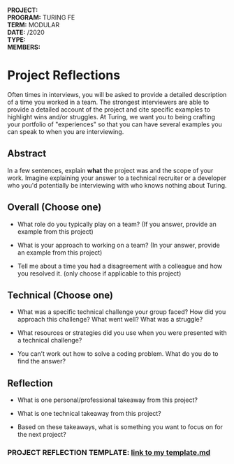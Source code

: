 __PROJECT:__
<br>__PROGRAM:__ TURING FE 
<br>__TERM:__ MODULAR 
<br>__DATE:__ /2020
<br>__TYPE:__
<br>__MEMBERS:__
<br>

# Project Reflections
Often times in interviews, you will be asked to provide a detailed description of a time you worked in a team. The strongest interviewers are able to provide a detailed account of the project and cite specific examples to highlight wins and/or struggles. At Turing, we want you to being crafting your portfolio of "experiences" so that you can have several examples you can speak to when you are interviewing.

<!-- #2005 INSTRUCTIONS
Please create a private gist that highlights the prompts below. Take time to provide thoughtful and descriptive answers while the experience is still fresh in your mind so that you have a collection of reflections you can pull from when it is time to start interviewing! -->

## Abstract

In a few sentences, explain **what** the project was and the scope of your work. Imagine explaining your answer to a technical recruiter or a developer who you'd potentially be interviewing with who knows nothing about Turing.

## Overall (Choose one)

* What role do you typically play on a team? (If you answer, provide an example from this project)

* What is your approach to working on a team? (In your answer, provide an example from this project)

* Tell me about a time you had a disagreement with a colleague and how you resolved it. (only choose if applicable to this project)


## Technical (Choose one)

- What was a specific technical challenge your group faced? How did you approach this challenge? What went well? What was a struggle?

- What resources or strategies did you use when you were presented with a technical challenge?

- You can’t work out how to solve a coding problem. What do you do to find the answer?

## Reflection

- What is one personal/professional takeaway from this project?

- What is one technical takeaway from this project?

- Based on these takeaways, what is something you want to focus on for the next project?


### **PROJECT REFLECTION TEMPLATE:** [link to my template.md](https://gist.github.com/GreenbergKU/7d33f7def3d3994ad059cf63ef8adf83#file-project_reflection_template-md)
